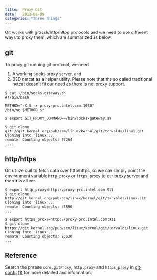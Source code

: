```yaml
---
title:  Proxy Git
date:   2012-08-09
categories: "Three Things"
---
```


Git works with git/ssh/http/https protocols and we need to use
different ways to proxy them, which are summarized as below.

## git

To proxy git running git protocol, we need

1. A working socks proxy server, and
2. BSD netcat as a helper utility. Please note that the so called
   traditional netcat doesn’t fit our need as there is not proxy
   support.

~~~
$ cat ~/bin/socks-gateway.sh
#!/bin/bash

METHOD="-X 5 -x proxy-prc.intel.com:1080"
/bin/nc $METHOD $*

$ export GIT_PROXY_COMMAND=~/bin/socks-gateway.sh

$ git clone git://git.kernel.org/pub/scm/linux/kernel/git/torvalds/linux.git
Cloning into 'linux'...
remote: Counting objects: 97264
....
~~~

## http/https

Git utilize curl to fetch data over http/https, so we can simply point
the environment variable `http_proxy` or `https_proxy` to our proxy
server and then it is all set.

~~~
$ export http_proxy=http://proxy-prc.intel.com:911
$ git clone http://git.kernel.org/pub/scm/linux/kernel/git/torvalds/linux.git
Cloning into 'linux'...
remote: Counting objects: 45896
...

$ export https_proxy=http://proxy-prc.intel.com:911
$ git clone https://git.kernel.org/pub/scm/linux/kernel/git/torvalds/linux.git
Cloning into 'linux'...
remote: Counting objects: 93630
...
~~~

## Reference

Search the phrase `core.gitProxy`, `http.proxy` and `https_proxy` in
[git-config(1)](http://linux.die.net/man/1/git-config) for more
detailed and information.
